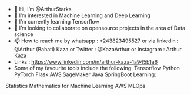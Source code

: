 - 👋 Hi, I’m @ArthurStarks
- 👀 I’m interested in Machine Learning and Deep Learning 
- 🌱 I’m currently learning Tensorflow 
- 💞️ I’m looking to collaborate on opensource projects in the area of Data science
- 📫 How to reach me by whatsapp : +243823495527 or via linkedin : @Arthur (Bahati) Kaza or Twitter : @KazaArthur or Instagram : Arthur Kaza
- Links : https://www.linkedin.com/in/arthur-kaza-1a945b1a6 
- Some of my favourite tools include the following:
Tensorflow
Python
PyTorch
Flask
AWS SageMaker
Java SpringBoot
Learning:

Statistics
Mathematics for Machine Learning
AWS
MLOps     

<!---
ArthurStarks/ArthurStarks is a ✨ special ✨ repository because its `README.md` (this file) appears on your GitHub profile.
You can click the Preview link to take a look at your changes.
--->
